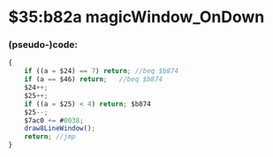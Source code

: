 ﻿
# $35:b82a magicWindow_OnDown



### (pseudo-)code:
```js
{
	if ((a = $24) == 7) return;	//beq $b874
	if (a == $46) return;	//beq $b874
	$24++;
	$25++;
	if ((a = $25) < 4) return; $b874
	$25--;
	$7ac0 += #0038;
	draw8LineWindow();
	return;	//jmp
}
```



